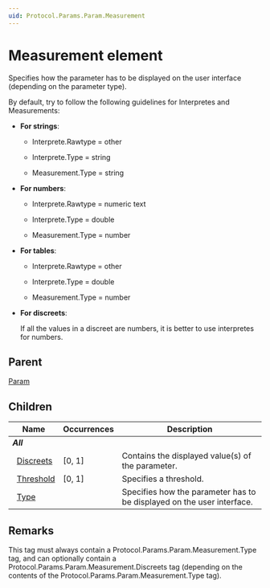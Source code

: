 ```yaml
---
uid: Protocol.Params.Param.Measurement
---
```


# Measurement element

Specifies how the parameter has to be displayed on the user interface (depending on the parameter type).

By default, try to follow the following guidelines for Interpretes and Measurements:

- **For strings**:

  - Interprete.Rawtype = other

  - Interprete.Type = string

  - Measurement.Type = string

- **For numbers**:

  - Interprete.Rawtype = numeric text

  - Interprete.Type = double

  - Measurement.Type = number 

- **For tables**:

  - Interprete.Rawtype = other

  - Interprete.Type = double

  - Measurement.Type = number 

- **For discreets**:

  If all the values in a discreet are numbers, it is better to use interpretes for numbers.

## Parent

[Param](xref:Protocol.Params.Param)

## Children

|Name|Occurrences|Description|
|--- |--- |--- |
|***All***|||
|&nbsp;&nbsp;[Discreets](xref:Protocol.Params.Param.Measurement.Discreets)|[0, 1]|Contains the displayed value(s) of the parameter.|
|&nbsp;&nbsp;[Threshold](xref:Protocol.Params.Param.Measurement.Threshold)|[0, 1]|Specifies a threshold.|
|&nbsp;&nbsp;[Type](xref:Protocol.Params.Param.Measurement.Type)||Specifies how the parameter has to be displayed on the user interface.|

## Remarks

This tag must always contain a Protocol.Params.Param.Measurement.Type tag, and can optionally contain a Protocol.Params.Param.Measurement.Discreets tag (depending on the contents of the Protocol.Params.Param.Measurement.Type tag).
